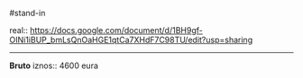 #stand-in

real:: https://docs.google.com/document/d/1BH9gf-OINi1iBUP_bmLsQnOaHGE1qtCa7XHdF7C98TU/edit?usp=sharing 
___

**Bruto** iznos:: 4600 eura
